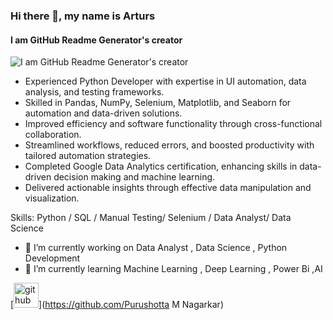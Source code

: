 ### Hi there 👋, my name is Arturs
#### I am GitHub Readme Generator's creator
![I am GitHub Readme Generator's creator](https://www.canva.com/design/DAGIkbe56DM/3CAFWjXag_uRXdLydRiNlA/edit)

- Experienced Python Developer with expertise in UI automation, data analysis, and testing frameworks.
- Skilled in Pandas, NumPy, Selenium, Matplotlib, and Seaborn for automation and data-driven solutions.
- Improved efficiency and software functionality through cross-functional collaboration.
- Streamlined workflows, reduced errors, and boosted productivity with tailored automation strategies.
- Completed Google Data Analytics certification, enhancing skills in data-driven decision making and machine learning.
- Delivered actionable insights through effective data manipulation and visualization.

Skills: Python / SQL / Manual Testing/ Selenium / Data Analyst/ Data Science

- 🔭 I’m currently working on Data Analyst , Data Science , Python Development   
- 🌱 I’m currently learning Machine Learning , Deep Learning , Power Bi ,AI 


[<img src='https://cdn.jsdelivr.net/npm/simple-icons@3.0.1/icons/github.svg' alt='github' height='40'>](https://github.com/Purushotta M Nagarkar)  





